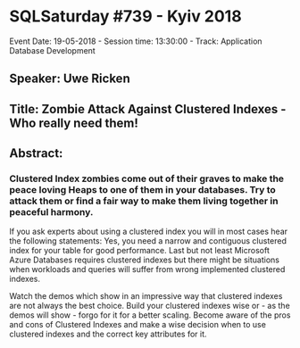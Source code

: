# SQLSaturday #739 - Kyiv 2018
Event Date: 19-05-2018 - Session time: 13:30:00 - Track: Application  Database Development
## Speaker: Uwe Ricken
## Title: Zombie Attack Against Clustered Indexes - Who really need them!
## Abstract:
### Clustered Index zombies come out of their graves to make the peace loving Heaps to one of them in your databases. Try to attack them or find a fair way to make them living together in peaceful harmony.

If you ask experts about using a clustered index you will in most cases hear the following statements: Yes, you need a narrow and contiguous clustered index for your table for good performance. Last but not least Microsoft Azure Databases requires clustered indexes but there might be situations when workloads and queries will suffer from wrong implemented clustered indexes.

Watch the demos which show in an impressive way that clustered indexes are not always the best choice. Build your clustered indexes wise or - as the demos will show - forgo for it for a better scaling. Become aware of the pros and cons of Clustered Indexes and make a wise decision when to use clustered indexes and the correct key attributes for it.
